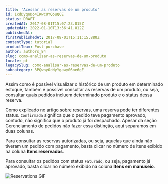 ```yaml
---
title: 'Acessar as reservas de um produto'
id: 1xdDyqnDo4IKwcUYQouQCE
status: DRAFT
createdAt: 2017-08-01T15:07:23.815Z
updatedAt: 2022-01-10T13:36:41.812Z
publishedAt: 
firstPublishedAt: 2017-08-01T15:11:15.880Z
contentType: tutorial
productTeam: Post-purchase
author: authors_84
slug: como-analisar-as-reservas-de-um-produto
locale: pt
legacySlug: como-analisar-as-reservas-de-um-produto
subcategory: 3PQwnyOcNyYgawy06oe6gE
---
```


Assim como é possível visualizar o histórico de um produto em determinado estoque, também é possível consultar as reservas de um produto, ou seja, consultar quais pedidos incluem determinado produto e o status dessa reserva. 

Como explicado no [artigo sobre reservas](http://help.vtex.com/tutorial/como-a-reserva-funciona/), uma reserva pode ter diferentes status. `Confirmada` significa que o pedido teve pagamento aprovado, contudo, não significa que o produto já foi despachado. Apesar da seção Gerenciamento de pedidos não fazer essa distinção, aqui separamos em duas colunas.

Para consultar as reservas autorizadas, ou seja, aquelas que ainda não tiveram um pedido com pagamento, basta clicar no número de itens exibido na coluna **Itens reservados**. 

Para consultar os pedidos com status `Faturado`, ou seja, pagamento já aprovado, basta clicar no número exibido na coluna **Itens em manuseio**.

![Reservations GIF](//images.contentful.com/alneenqid6w5/4xUy1O7pUA66UaQkcuU0au/53f39fe9b3cbe2f4c3e2a8e6316e66a9/Reservations.gif)
